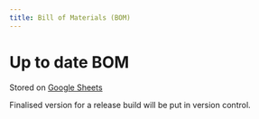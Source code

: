 ```yaml
---
title: Bill of Materials (BOM)
---
```


# Up to date BOM
Stored on [Google Sheets](https://docs.google.com/spreadsheets/d/1Kr7aSSOpO8A0-b0OqkH07NFr1vh8a4oN1UaRxBo1MiQ/edit?usp=sharing)

Finalised version for a release build will be put in version control.
